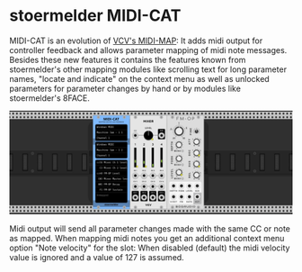 # stoermelder MIDI-CAT

MIDI-CAT is an evolution of [VCV's MIDI-MAP](https://vcvrack.com/manual/Core.html#midi-map): It adds midi output for controller feedback and allows parameter mapping of midi note messages. Besides these new features it contains the features known from stoermelder's other mapping modules like scrolling text for long parameter names, "locate and indicate" on the context menu as well as unlocked parameters for parameter changes by hand or by modules like stoermelder's 8FACE.

![MIDI-CAT Intro](./MidiCat-intro.gif)

Midi output will send all parameter changes made with the same CC or note as mapped. When mapping midi notes you get an additional context menu option "Note velocity" for the slot: When disabled (default) the midi velocity value is ignored and a value of 127 is assumed.